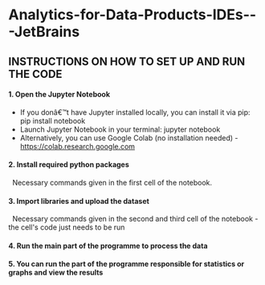 # Analytics-for-Data-Products-IDEs---JetBrains

## INSTRUCTIONS ON HOW TO SET UP AND RUN THE CODE



#### 1\. Open the Jupyter Notebook

* If you donâ€™t have Jupyter installed locally, you can install it via pip: pip install notebook
* Launch Jupyter Notebook in your terminal: jupyter notebook
* Alternatively, you can use Google Colab (no installation needed) - https://colab.research.google.com



#### 2\. Install required python packages

&nbsp;	Necessary commands given in the first cell of the notebook.



#### 3\. Import libraries and upload the dataset

&nbsp;	Necessary commands given in the second and third cell of the notebook - the cell's code just needs to be run



#### 4\. Run the main part of the programme to process the data



#### 5\. You can run the part of the programme responsible for statistics or graphs and view the results


